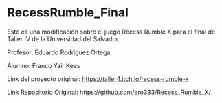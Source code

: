 # RecessRumble_Final
Este es una modificación sobre el juego Recess Rumble X para el final de Taller IV de la Universidad del Salvador.

Profesor: Eduardo Rodriguez Ortega

Alumno: Franco Yair Kees

Link del proyecto original: https://taller4.itch.io/recess-rumble-x

Link Repositorio Original: https://github.com/ero333/Recess_Rumble_X/


